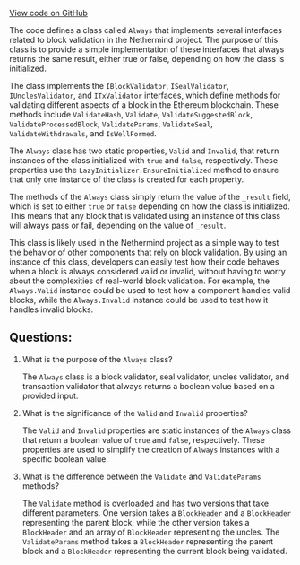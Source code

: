[View code on GitHub](https://github.com/NethermindEth/nethermind/src/Nethermind/Nethermind.Consensus/Validators/AlwaysValid.cs)

The code defines a class called `Always` that implements several interfaces related to block validation in the Nethermind project. The purpose of this class is to provide a simple implementation of these interfaces that always returns the same result, either true or false, depending on how the class is initialized.

The class implements the `IBlockValidator`, `ISealValidator`, `IUnclesValidator`, and `ITxValidator` interfaces, which define methods for validating different aspects of a block in the Ethereum blockchain. These methods include `ValidateHash`, `Validate`, `ValidateSuggestedBlock`, `ValidateProcessedBlock`, `ValidateParams`, `ValidateSeal`, `ValidateWithdrawals`, and `IsWellFormed`.

The `Always` class has two static properties, `Valid` and `Invalid`, that return instances of the class initialized with `true` and `false`, respectively. These properties use the `LazyInitializer.EnsureInitialized` method to ensure that only one instance of the class is created for each property.

The methods of the `Always` class simply return the value of the `_result` field, which is set to either `true` or `false` depending on how the class is initialized. This means that any block that is validated using an instance of this class will always pass or fail, depending on the value of `_result`.

This class is likely used in the Nethermind project as a simple way to test the behavior of other components that rely on block validation. By using an instance of this class, developers can easily test how their code behaves when a block is always considered valid or invalid, without having to worry about the complexities of real-world block validation. For example, the `Always.Valid` instance could be used to test how a component handles valid blocks, while the `Always.Invalid` instance could be used to test how it handles invalid blocks.
## Questions: 
 1. What is the purpose of the `Always` class?
    
    The `Always` class is a block validator, seal validator, uncles validator, and transaction validator that always returns a boolean value based on a provided input.

2. What is the significance of the `Valid` and `Invalid` properties?
    
    The `Valid` and `Invalid` properties are static instances of the `Always` class that return a boolean value of `true` and `false`, respectively. These properties are used to simplify the creation of `Always` instances with a specific boolean value.

3. What is the difference between the `Validate` and `ValidateParams` methods?
    
    The `Validate` method is overloaded and has two versions that take different parameters. One version takes a `BlockHeader` and a `BlockHeader` representing the parent block, while the other version takes a `BlockHeader` and an array of `BlockHeader` representing the uncles. The `ValidateParams` method takes a `BlockHeader` representing the parent block and a `BlockHeader` representing the current block being validated.